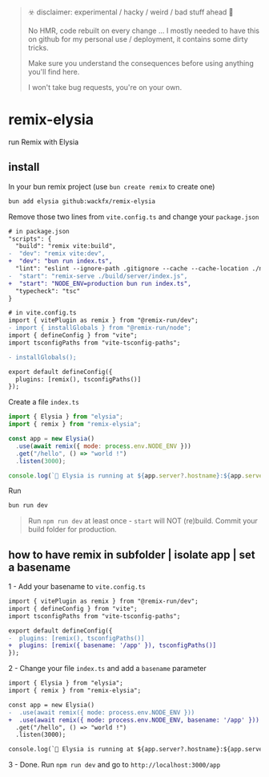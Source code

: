 > ☣️ disclaimer: experimental / hacky / weird / bad stuff ahead 🧟
>
> No HMR, code rebuilt on every change ...
> I mostly needed to have this on github for my personal use / deployment, it contains some dirty tricks.
>
> Make sure you understand the consequences before using anything you'll find here.
>
> I won't take bug requests, you're on your own.

# remix-elysia

run Remix with Elysia

## install

In your bun remix project (use `bun create remix` to create one)

```sh
bun add elysia github:wackfx/remix-elysia
```

Remove those two lines from `vite.config.ts` and change your `package.json`

```diff
# in package.json
"scripts": {
  "build": "remix vite:build",
-  "dev": "remix vite:dev",
+  "dev": "bun run index.ts",
  "lint": "eslint --ignore-path .gitignore --cache --cache-location ./node_modules/.cache/eslint .",
-  "start": "remix-serve ./build/server/index.js",
+  "start": "NODE_ENV=production bun run index.ts",
  "typecheck": "tsc"
}

# in vite.config.ts
import { vitePlugin as remix } from "@remix-run/dev";
- import { installGlobals } from "@remix-run/node";
import { defineConfig } from "vite";
import tsconfigPaths from "vite-tsconfig-paths";

- installGlobals();

export default defineConfig({
  plugins: [remix(), tsconfigPaths()]
});

```

Create a file `index.ts`

```javascript
import { Elysia } from "elysia";
import { remix } from "remix-elysia";

const app = new Elysia()
  .use(await remix({ mode: process.env.NODE_ENV }))
  .get("/hello", () => "world !")
  .listen(3000);

console.log(`🦊 Elysia is running at ${app.server?.hostname}:${app.server?.port}`);
```

Run

```bash
bun run dev
```

> Run `npm run dev` at least once - `start` will NOT (re)build. Commit your build folder for production.

## how to have remix in subfolder | isolate app | set a basename

1 - Add your basename to `vite.config.ts`

```diff
import { vitePlugin as remix } from "@remix-run/dev";
import { defineConfig } from "vite";
import tsconfigPaths from "vite-tsconfig-paths";

export default defineConfig({
-  plugins: [remix(), tsconfigPaths()]
+  plugins: [remix({ basename: '/app' }), tsconfigPaths()]
});
```

2 - Change your file `index.ts` and add a `basename` parameter

```diff
import { Elysia } from "elysia";
import { remix } from "remix-elysia";

const app = new Elysia()
-  .use(await remix({ mode: process.env.NODE_ENV }))
+  .use(await remix({ mode: process.env.NODE_ENV, basename: '/app' }))
  .get("/hello", () => "world !")
  .listen(3000);

console.log(`🦊 Elysia is running at ${app.server?.hostname}:${app.server?.port}`);
```

3 - Done. Run `npm run dev` and go to `http://localhost:3000/app`
